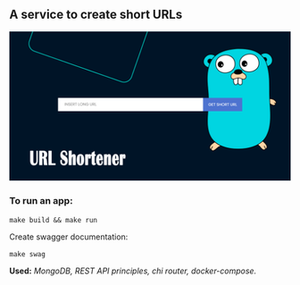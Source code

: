 ## A service to create short URLs

![Image alt](https://github.com/SubochevaValeriya/URL-Shortener/blob/main/template/templates/images/image.png)

### To run an app:

```
make build && make run
```

Create swagger documentation:

```
make swag
```


**Used:** *MongoDB, REST API principles, chi router, docker-compose.*
